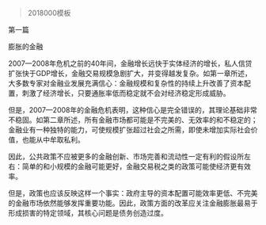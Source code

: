 # 
> 2018000模板




第一篇

膨胀的金融




2007—2008年危机之前的40年间，金融增长远快于实体经济的增长，私人信贷扩张快于GDP增长，金融交易规模急剧扩大，并变得越发复杂。如第一章所述，大多数专家对金融业发展充满信心：金融规模和复杂性的持续上升改善了资本配置，刺激了经济增长，只要通胀率低而稳定就不会对经济稳定形成威胁。

但是，2007—2008年的金融危机表明，这种信心是完全错误的，其理论基础非常不稳固。如第二章所述，所有金融市场都可能是不完美的、无效率的和不稳定的；金融业有一种独特的能力，可使规模扩张超过社会之所需，即使未增加实际社会价值，也能从中牟取私利。

因此，公共政策不应被更多的金融创新、市场完善和流动性一定有利的假设所左右：简单的和小规模的金融可能更好，金融交易税之类的政策可能使经济更有效率。

但是，政策也应该反映这样一个事实：政府主导的资本配置可能效率更低、不完美的金融市场依然能够发挥重要功能。因此，政策方面的改革应关注金融膨胀最易于形成损害的特定领域，其核心问题是债务创造过度。



